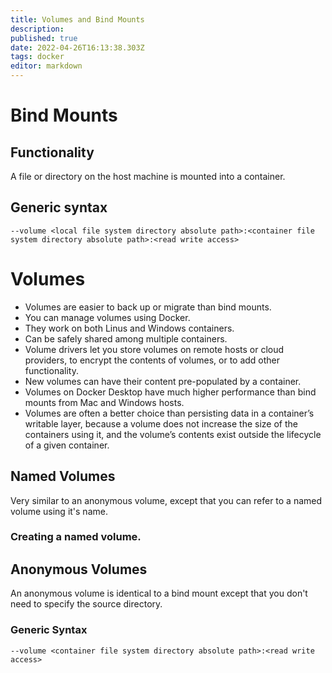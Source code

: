 ```yaml
---
title: Volumes and Bind Mounts
description: 
published: true
date: 2022-04-26T16:13:38.303Z
tags: docker
editor: markdown
---
```


# Bind Mounts
## Functionality
A file or directory on the host machine is mounted into a container. 
## Generic syntax
```
--volume <local file system directory absolute path>:<container file system directory absolute path>:<read write access>
```
# Volumes
- Volumes are easier to back up or migrate than bind mounts.
- You can manage volumes using Docker.
- They work on both Linus and Windows containers.
- Can be safely shared among multiple containers.
- Volume drivers let you store volumes on remote hosts or cloud providers, to encrypt the contents of volumes, or to add other functionality.
- New volumes can have their content pre-populated by a container.
- Volumes on Docker Desktop have much higher performance than bind mounts from Mac and Windows hosts.
- Volumes are often a better choice than persisting data in a container’s writable layer, because a volume does not increase the size of the containers using it, and the volume’s contents exist outside the lifecycle of a given container.

## Named Volumes
Very similar to an anonymous volume, except that you can refer to a named volume using it's name. 
### Creating a named volume.
## Anonymous Volumes
An anonymous volume is identical to a bind mount except that you don't need to specify the source directory. 
### Generic Syntax
```
--volume <container file system directory absolute path>:<read write access>
```